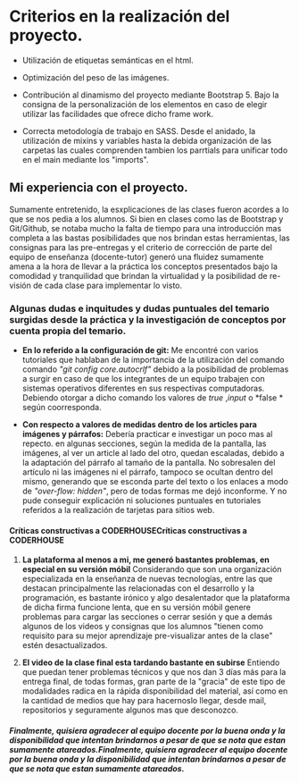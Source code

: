 # Criterios en la realización del proyecto.

- Utilización de etiquetas semánticas en el html.
- Optimización del peso de las imágenes.
- Contribución al dinamismo del proyecto mediante Bootstrap 5. Bajo la consigna de la personalización de los elementos en caso de elegir utilizar las facilidades que ofrece dicho frame work.

- Correcta metodología de trabajo en SASS. Desde el anidado, la utilización de mixins y variables hasta la debida organización de las carpetas las cuales comprenden tambien los parrtials para unificar todo en el main mediante los "imports".

## Mi experiencia con el proyecto.

Sumamente entretenido, la esxplicaciones de las clases fueron acordes a lo que se nos pedia a los alumnos. Si bien en clases como las de Bootstrap y Git/Github, se notaba mucho la falta de tiempo para una introducción mas completa a las bastas posibilidades que nos brindan estas herramientas, las consignas para las pre-entregas y el criterio de corrección de parte del equipo de enseñanza (docente-tutor) generó una fluidez sumamente amena a la hora de llevar a la práctica los conceptos presentados bajo la comodidad y tranquilidad que brindan la virtualidad y la posibilidad de re-visión de cada clase para implementar lo visto.

### Algunas dudas e inquitudes y dudas puntuales del temario surgidas desde la práctica y la investigación de conceptos por cuenta propia del temario.

- **En lo referido a la configuración de git:**
Me encontré con varios tutoriales que hablaban de la importancia de la utilización del comando comando *"git config core.autocrlf"* debido a la posibilidad de problemas a surgir en caso de que los integrantes de un equipo trabajen con sistemas operativos diferentes en sus respectivas computadoras. Debiendo otorgar a dicho comando los valores de *true* ,*input* o *false * según coorresponda.

- **Con respecto a valores de medidas dentro de los articles para imágenes y párrafos:**
Debería practicar e investigar un poco mas al repecto. en algunas secciones, según la medida de la pantalla, las imágenes, al ver un article al lado del otro, quedan escaladas, debido a la adaptación del párrafo al tamaño de la pantalla. No sobresalen del artículo ni las imágenes ni el párrafo, tampoco se ocultan dentro del mismo, generando que se esconda parte del texto o los enlaces a modo de *"over-flow: hidden"*, pero de todas formas me dejó inconforme. Y no pude conseguir explicación ni soluciones puntuales en tutoriales referidos a la realización de tarjetas para sitios web.

#### Críticas constructivas a CODERHOUSECríticas constructivas a CODERHOUSE

1. **La plataforma al menos a mi, me generó bastantes problemas, en especial en su versión móbil**
Considerando que son una organización especializada en la enseñanza de nuevas tecnologías, entre las que destacan principalmente las relacionadas con el desarrollo y la programación, es bastante irónico y algo desalentador que la plataforma de dicha firma funcione lenta, que en su versión móbil genere problemas para cargar las secciones o cerrar sesión y que a demás algunos de los videos y consignas que los alumnos "tienen como requisito para su mejor aprendizaje pre-visualizar antes de la clase" estén desactualizados.

2. **El video de la clase final esta tardando bastante en subirse**
Entiendo que puedan tener problemas técnicos y que nos dan 3 días más para la entrega final, de todas formas, gran parte de la "gracia" de este tipo de modalidades radica en la rápida disponibilidad del material, así como en la cantidad de medios que hay para hacernoslo llegar, desde mail, repositorios y seguramente algunos mas que desconozco.

##### Finalmente, quisiera agradecer al equipo docente por la buena onda y la disponibilidad que intentan brindarnos a pesar de que se nota que estan sumamente atareados.Finalmente, quisiera agradecer al equipo docente por la buena onda y la disponibilidad que intentan brindarnos a pesar de que se nota que estan sumamente atareados.

